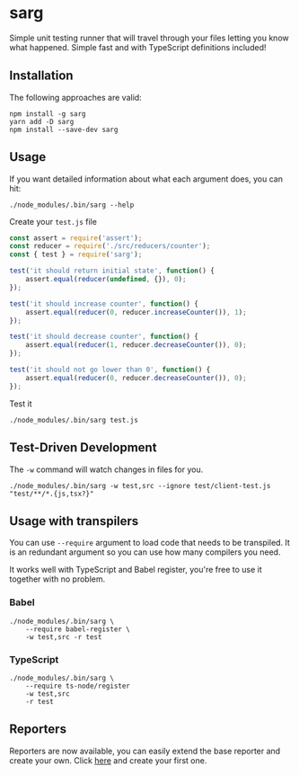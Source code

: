 # sarg

Simple unit testing runner that will travel through your files letting you know what happened. Simple fast and with TypeScript definitions included!

## Installation

The following approaches are valid:

```
npm install -g sarg
yarn add -D sarg
npm install --save-dev sarg
```

## Usage

If you want detailed information about what each argument does, you can hit:

```
./node_modules/.bin/sarg --help
```

Create your `test.js` file

```js
const assert = require('assert');
const reducer = require('./src/reducers/counter');
const { test } = require('sarg');

test('it should return initial state', function() {
	assert.equal(reducer(undefined, {}), 0);
});

test('it should increase counter', function() {
	assert.equal(reducer(0, reducer.increaseCounter()), 1);
});

test('it should decrease counter', function() {
	assert.equal(reducer(1, reducer.decreaseCounter()), 0);
});

test('it should not go lower than 0', function() {
	assert.equal(reducer(0, reducer.decreaseCounter()), 0);
});
```

Test it

```
./node_modules/.bin/sarg test.js
```

## Test-Driven Development

The `-w` command will watch changes in files for you.

```
./node_modules/.bin/sarg -w test,src --ignore test/client-test.js "test/**/*.{js,tsx?}"
```

## Usage with transpilers

You can use `--require` argument to load code that needs to be transpiled. It is an redundant argument so you can use how many compilers you need.

It works well with TypeScript and Babel register, you're free to use it together with no problem.

### Babel
```
./node_modules/.bin/sarg \
	--require babel-register \
	-w test,src -r test
```

### TypeScript

```
./node_modules/.bin/sarg \
	--require ts-node/register
	-w test,src
	-r test
```

## Reporters

Reporters are now available, you can easily extend the base reporter and create your own. Click [here](src/reporters/reporter.ts) and create your first one.
